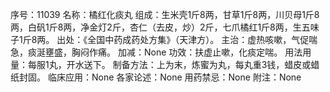 序号：11039
名称：橘红化痰丸
组成：生米壳1斤8两，甘草1斤8两，川贝母1斤8两，白矾1斤8两，净金灯2斤，杏仁（去皮，炒）2斤，七爪橘红1斤8两，生五味子1斤8两。
出处：《全国中药成药处方集》（天津方）。
主治：虚热咳嗽，气促喘急，痰涎壅盛，胸闷作痛。
加减：None
功效：扶虚止嗽，化痰定喘。
用法用量：每服1丸，开水送下。
制备方法：上为末，炼蜜为丸，每丸重3钱，蜡皮或蜡纸封固。
临床应用：None
各家论述：None
用药禁忌：None
附注：None
